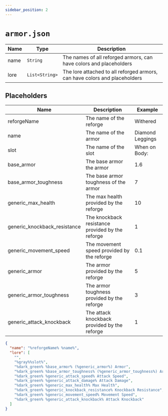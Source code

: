 ```yaml
---
sidebar_position: 2
---
```


# `armor.json`

| Name | Type | Description |
| --- | --- | --- |
| name | `String` | The names of all reforged armors, can have colors and placeholders |
| lore | `List<String>` | The lore attached to all reforged armors, can have colors and placeholders |

## Placeholders

| Name | Description | Example |
| --- | --- | --- |
| reforgeName | The name of the reforge | Withered |
| name | The name of the armor | Diamond Leggings |
| slot | The name of the slot | When on Body: |
| base_armor | The base armor the armor | 1.6 |
| base_armor_toughness | The base armor toughness of the armor | 7 |
| generic_max_health | The max health provided by the reforge | 10 |
| generic_knockback_resistance | The knockback resistance provided by the reforge | 1 |
| generic_movement_speed | The movement speed provided by the reforge | 0.1 |
| generic_armor | The armor provided by the reforge | 5 |
| generic_armor_toughness | The armor toughness provided by the reforge | 3 |
| generic_attack_knockback | The attack knockback provided by the reforge | 1 |

```json
{
  "name": "%reforgeName% %name%",
  "lore": [
    "",
    "%gray%%slot%",
    "%dark_green% %base_armor% (%generic_armor%) Armor",
    "%dark_green% %base_armor_toughness% (%generic_armor_toughness%) Armor Toughness",
    "%dark_green% %generic_attack_speed% Attack Speed",
    "%dark_green% %generic_attack_damage% Attack Damage",
    "%dark_green% %generic_max_health% Max Health",
    "%dark_green% %generic_knockback_resistance% Knockback Resistance",
    "%dark_green% %generic_movement_speed% Movement Speed",
    "%dark_green% %generic_attack_knockback% Attack Knockback"
  ]
}
```
